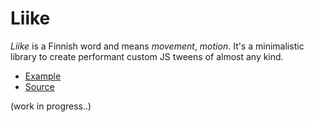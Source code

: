 # Liike
*Liike* is a Finnish word and means *movement*, *motion*. It's a minimalistic library to create performant custom JS tweens of almost any kind.

- [Example](https://pakastin.github.io/Liike/)
- [Source](https://github.com/pakastin/Liike/blob/master/src/index.js)

(work in progress..)
